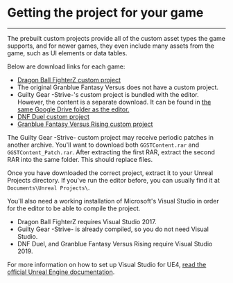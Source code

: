 # Getting the project for your game

<hr>

The prebuilt custom projects provide all of the custom asset types the game supports, and for newer games, they even include many assets from the game, such as UI elements or data tables. 

Below are download links for each game:

- [Dragon Ball FighterZ custom project](https://drive.google.com/file/d/1-wjbe0aE4Xs8S7AunSB0XtAE-sSZsOnW/view?usp=sharing)
- The original Granblue Fantasy Versus does not have a custom project.
- Guilty Gear -Strive-'s custom project is bundled with the editor. However, the content is a separate download. It can be found in [the same Google Drive folder as the editor.](https://drive.google.com/drive/u/0/folders/16hIM2Gy7V2Vcc3cpj10nY4emUhqmJwd7)
- [DNF Duel custom project](https://1drv.ms/u/s!ApT7KvOr_B0hgY3rUBgqs787KHi5_iY?e=xKuxrI)
- [Granblue Fantasy Versus Rising custom project](https://drive.google.com/file/d/1aA1WYxkxpOUpNqSi5kANLUhh4Ja7A_4l/view?usp=drive_link)

The Guilty Gear -Strive- custom project may receive periodic patches in another archive. You'll want to download both `GGSTContent.rar` and `GGSTContent_Patch.rar`. After extracting the first RAR, extract the second RAR into the same folder. This should replace files.

Once you have downloaded the correct project, extract it to your Unreal Projects directory. If you've run the editor before, you can usually find it at `Documents\Unreal Projects\`.

You'll also need a working installation of Microsoft's Visual Studio in order for the editor to be able to compile the project.

- Dragon Ball FighterZ requires Visual Studio 2017.
- Guilty Gear -Strive- is already compiled, so you do not need Visual Studio.
- DNF Duel, and Granblue Fantasy Versus Rising require Visual Studio 2019.

For more information on how to set up Visual Studio for UE4, [read the official Unreal Engine documentation](https://docs.unrealengine.com/4.26/en-US/ProductionPipelines/DevelopmentSetup/VisualStudioSetup/).
